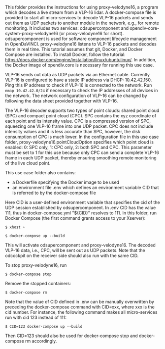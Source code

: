 This folder provides the instructions for using proxy-velodyne16, a program which decodes a live stream from a VLP-16 lidar. A docker-compose file is provided to start all micro-services to decode VLP-16 packets and sends out them as UDP packets to another module in the network, e.g., for remote monitoring. It includes two services: odsupercomponent and opendlv-core-system-proxy-velodyne16 (or proxy-velodyne16 for short). odsupercomponent is used for software component lifecycle management in OpenDaVINCI. proxy-velodyne16 listens to VLP-16 packets and decodes them in real time. This tutorial assumes that git, Docker, and Docker Compose are installed. To install Docker, follow the tutorial: https://docs.docker.com/engine/installation/linux/ubuntulinux/. In addition, the Docker image of opendlv.core is necessary for running this use case.

VLP-16 sends out data as UDP packets via an Ethernet cable. Currently VLP-16 is configured to have a static IP address via DHCP: 10.42.42.150. Ping this IP address to check if VLP-16 is connected to the network. Run `nmap 10.42.42.0/24` if necessary to check the IP addresses of all devices in the network. The network configuration of VLP-16 can be changed by following the data sheet provided together with VLP-16.

The VLP-16 decoder supports two types of point clouds: shared point cloud (SPC) and compact point cloud (CPC). SPC contains the xyz coordinate of each point and its intensity value. CPC is a compressed version of SPC, squeezing one VLP-16 frame into one UDP packet. CPC does not include intensity values and it is less accurate than SPC, however, the disk consumption of CPC is much lower. In the configuration file in this use case folder, proxy-velodyne16.pointCloudOption specifies which point cloud is enabled: 0: SPC only, 1: CPC only, 2: both SPC and CPC. This parameter must be set to 1 for this use because only CPC can send a complete VLP-16 frame in each UDP packet, thereby ensuring smoothing remote monitoring of the live cloud point.

 This use case folder also contains:

- a Dockerfile specifying the Docker image to be used
- an environment file .env which defines an environment variable CID that is referred to by the docker-compose file

Here CID is a user-defined environment variable that specifies the cid of the UDP session established by odsupercomponent. In .env CID has the value 111, thus in docker-compose.yml "${CID}" resolves to 111. In this folder, run Docker Compose (the first command grants access to your Xserver):

    $ xhost +
    
    $ docker-compose up --build

This will activate odsupercomponent and proxy-velodyne16. The decoded VLP-16 data, i.e., CPC, will be sent out as UDP packets. Note that the odcockpit on the receiver side should also run with the same CID. 

To stop proxy-velodyne16, run

    $ docker-compose stop
    
Remove the stopped containers:

    $ docker-compose rm
    
Note that the value of CID defined in .env can be manually overwritten by preceding the docker-compose command with CID=xxx, where xxx is the cid number. For instance, the following command makes all micro-services run with cid 123 instead of 111:

    $ CID=123 docker-compose up --build

Then CID=123 should also be used for docker-compose stop and docker-compose rm accordingly.

